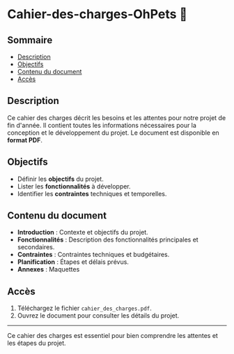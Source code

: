 # Cahier-des-charges-OhPets 📄

## Sommaire

- [Description](#description)
- [Objectifs](#objectifs)
- [Contenu du document](#contenu-du-document)
- [Accès](#accès)

## Description

Ce cahier des charges décrit les besoins et les attentes pour notre projet de fin d'année. Il contient toutes les informations nécessaires pour la conception et le développement du projet. Le document est disponible en **format PDF**.

## Objectifs

- Définir les **objectifs** du projet.
- Lister les **fonctionnalités** à développer.
- Identifier les **contraintes** techniques et temporelles.

## Contenu du document

- **Introduction** : Contexte et objectifs du projet.
- **Fonctionnalités** : Description des fonctionnalités principales et secondaires.
- **Contraintes** : Contraintes techniques et budgétaires.
- **Planification** : Étapes et délais prévus.
- **Annexes** : Maquettes

## Accès

1. Téléchargez le fichier `cahier_des_charges.pdf`.
2. Ouvrez le document pour consulter les détails du projet.

---

Ce cahier des charges est essentiel pour bien comprendre les attentes et les étapes du projet.
